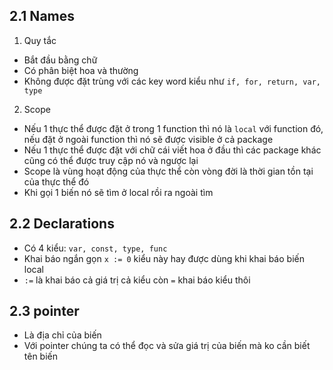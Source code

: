 ## 2.1 Names
1. Quy tắc

- Bắt đầu bằng chữ
- Có phân biệt hoa và thường
- Không được đặt trùng với các key word kiểu như `if, for, return, var, type`

2. Scope
- Nếu 1 thực thể được đặt ở trong 1 function thì nó là `local` với function đó, nếu đặt ở ngoài function thì nó sẽ được visible ở cả package
- Nếu 1 thực thể được đặt với chữ cái viết hoa ở đầu thì các package khác cũng có thể được truy cập nó và ngược lại
- Scope là vùng hoạt động của thực thể còn vòng đời là thời gian tồn tại của thực thể đó
- Khi gọi 1 biến nó sẽ tìm ở local rồi ra ngoài tìm

## 2.2 Declarations
- Có 4 kiểu: `var, const, type, func`
- Khai báo ngắn gọn `x := 0` kiểu này hay được dùng khi khai báo biến local
- `:=` là khai báo cả giá trị cả kiểu còn `=` khai báo kiểu thôi 

## 2.3 pointer
- Là địa chỉ của biến
- Với pointer chúng ta có thể đọc và sửa giá trị của biến mà ko cần biết tên biến
